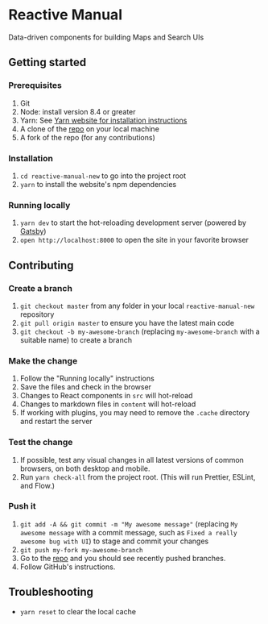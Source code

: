 # Reactive Manual

Data-driven components for building Maps and Search UIs

## Getting started

### Prerequisites

1. Git
1. Node: install version 8.4 or greater
1. Yarn: See [Yarn website for installation instructions](https://yarnpkg.com/lang/en/docs/install/)
1. A clone of the [repo](https://github.com/divyanshu013/reactive-manual-new) on your local machine
1. A fork of the repo (for any contributions)

### Installation

1. `cd reactive-manual-new` to go into the project root
1. `yarn` to install the website's npm dependencies

### Running locally

1. `yarn dev` to start the hot-reloading development server (powered by [Gatsby](https://www.gatsbyjs.org))
1. `open http://localhost:8000` to open the site in your favorite browser

## Contributing

### Create a branch

1. `git checkout master` from any folder in your local `reactive-manual-new` repository
1. `git pull origin master` to ensure you have the latest main code
1. `git checkout -b my-awesome-branch` (replacing `my-awesome-branch` with a suitable name) to create a branch

### Make the change

1. Follow the "Running locally" instructions
1. Save the files and check in the browser
  1. Changes to React components in `src` will hot-reload
  1. Changes to markdown files in `content` will hot-reload
  1. If working with plugins, you may need to remove the `.cache` directory and restart the server

### Test the change

1. If possible, test any visual changes in all latest versions of common browsers, on both desktop and mobile.
1. Run `yarn check-all` from the project root. (This will run Prettier, ESLint, and Flow.)

### Push it

1. `git add -A && git commit -m "My awesome message"` (replacing `My awesome message` with a commit message, such as `Fixed a really awesome bug with UI`) to stage and commit your changes
1. `git push my-fork my-awesome-branch`
1. Go to the [repo](https://github.com/divyanshu013/reactive-manual-new) and you should see recently pushed branches.
1. Follow GitHub's instructions.

## Troubleshooting

- `yarn reset` to clear the local cache
